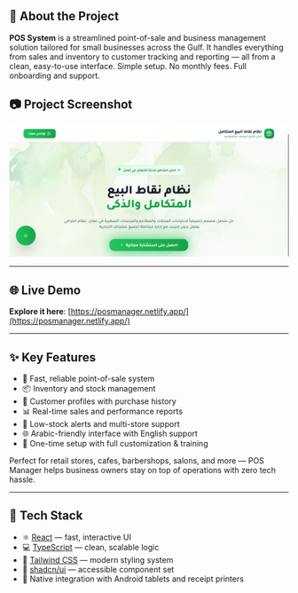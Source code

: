 ## 📄 About the Project

**POS System** is a streamlined point-of-sale and business management solution tailored for small businesses across the Gulf. It handles everything from sales and inventory to customer tracking and reporting — all from a clean, easy-to-use interface. Simple setup. No monthly fees. Full onboarding and support.

## 📷 Project Screenshot

![POS Manager Screenshot](pos.png)

---

## 🌐 Live Demo

**Explore it here**: [https://posmanager.netlify.app/](https://posmanager.netlify.app/)  

---

## ✨ Key Features

- 🧾 Fast, reliable point-of-sale system  
- 📦 Inventory and stock management  
- 👥 Customer profiles with purchase history  
- 📊 Real-time sales and performance reports  
- 🔔 Low-stock alerts and multi-store support  
- 🌐 Arabic-friendly interface with English support  
- 💼 One-time setup with full customization & training  

Perfect for retail stores, cafes, barbershops, salons, and more — POS Manager helps business owners stay on top of operations with zero tech hassle.

---

## 🧰 Tech Stack

- ⚛️ [React](https://reactjs.org/) — fast, interactive UI  
- 💻 [TypeScript](https://www.typescriptlang.org/) — clean, scalable logic  
- 🎨 [Tailwind CSS](https://tailwindcss.com/) — modern styling system  
- 🧩 [shadcn/ui](https://ui.shadcn.dev/) — accessible component set  
- 🔧 Native integration with Android tablets and receipt printers  
